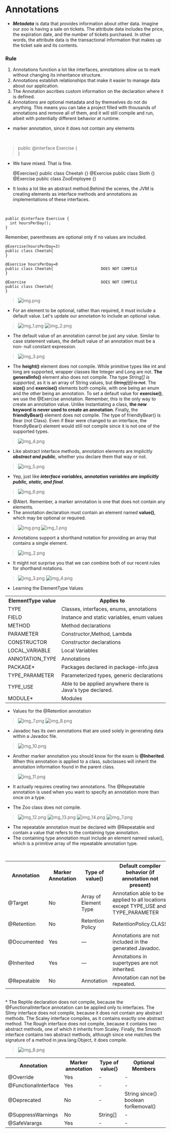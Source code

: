 # Annotations
* _**Metadata**_ is data that provides information about other data. Imagine our zoo is having a sale
  on tickets. The attribute data includes the price, the expiration
  date, and the number of tickets purchased. In other words, the
  attribute data is the transactional information that makes up
  the ticket sale and its contents.

### Rule

1) Annotations function a lot like interfaces, annotations
  allow us to mark without changing its inheritance structure.
2) Annotations establish relationships that make it easier to
manage data about our application.
3) The Annotation ascribes custom information on the declaration
  where it is defined.
4) Annotations are optional metadata and by themselves
  do not do anything. This means you can take a project filled
  with thousands of annotations and remove all of them, and it
  will still compile and run, albeit with potentially different
  behavior at runtime.

* marker annotation, since it does not contain any elements
<br>

>    public @interface Exercise {    
    }  
* We have mixed. That is fine.



    @Exercise() 
    public class Cheetah {}
    @Exercise 
    public class Sloth {}
    @Exercise
    public class ZooEmployee {}





* It looks a lot like an abstract method.Behind the scenes,
the JVM is creating elements as interface methods and
annotations as implementations of these interfaces. 
<br>


    public @interface Exercise {
      int hoursPerDay();
    }




Remember, parentheses are optional only if no values are included.


    @Exercise(hoursPerDay=3) 
    public class Cheetah{
    }

    @Exercise hoursPerDay=0 
    public class Cheetah{                     DOES NOT COMPILE
    }
    
    @Exercise                                 DOES NOT COMPILE
    public class Cheetah{
    }
  

> ![img.png](images/img.png)

* For an element to be optional, rather than required, it must
  include a default value. Let's update our annotation to include
  an optional value.

> ![img_1.png](images/img_1.png)
> ![img_2.png](images/img_2.png)
* The default value of an annotation cannot be just any
  value. Similar to case statement values, the default value
  of an annotation must be a non‐ null constant
  expression.
> ![img_3.png](images/img_3.png)
* The **height()** element does not compile. While primitive types
  like int and long are supported, wrapper classes like Integer
  and Long are not. **The generalInfo()** element also does not
  compile. The type _String[] is supported_, as it is an array of
  String values, but _~~String[][] is not~~_.
  The **size()** and **exercise()** elements both compile, with one
  being an enum and the other being an annotation. To set a
  default value for **exercise()**, we use the @Exercise annotation.
  Remember, this is the only way to create an annotation value.
  Unlike instantiating a class, **the new keyword is never used to
  create an annotation**.
  Finally, the **friendlyBear()** element does not compile. The type
  of friendlyBear() is Bear (not Class). Even if Bear were
  changed to an interface, the friendlyBear() element would still
  not compile since it is not one of the supported types.

> ![img_4.png](images/img_4.png)



* Like abstract interface methods, annotation elements are
  implicitly **_abstract and public_**, whether you declare them that
  way or not.
> ![img_5.png](images/img_5.png)

* Yep, just like _**interface variables, annotation variables are
  implicitly public, static, and final**_.
> ![img_6.png](images/img_6.png)
* @Alert. Remember, a marker annotation is one that does not
  contain any elements.
* The annotation declaration must contain an element named
  **value()**, which may be optional or required.

> ![img.png](img.png)
> ![img_1.png](img_1.png)


* Annotations support a shorthand notation for providing an
  array that contains a single element.

> ![img_2.png](img_2.png)

* It might not surprise you that we can combine both of our
    recent rules for shorthand notations.

> ![img_3.png](img_3.png)
> ![img_4.png](img_4.png)


* Learning the ElementType Values
<div align="center">
<table>
<th>ElementType value</th>
<th>Applies to</th>
<tr>
<td>TYPE</td>
<td>Classes, interfaces, enums, annotations</td>
</tr>
<tr>
<td>FIELD</td>
<td>Instance and static variables, enum values</td>
</tr>
<tr>
<td>METHOD</td>
<td>Method declarations</td>
</tr>
<tr>
<td>PARAMETER</td>
<td>Constructor,Method, Lambda</td>
</tr>
<tr>
<td>CONSTRUCTOR</td>
<td>Constructor declarations</td>
</tr>
<tr>
<td>LOCAL_VARIABLE</td>
<td>Local Variables</td>
</tr>
<tr>
<td>ANNOTATION_TYPE</td>
<td>Annotations</td>
</tr>
<tr>
<td>PACKAGE*</td>
<td>Packages declared in package-info.java</td>
</tr>
<tr>
<td>TYPE_PARAMETER</td>
<td>Parameterized types, generic declarations</td>
</tr>
<tr>
<td>TYPE_USE</td>
<td>Able to be applied anywhere there is Java's type declared.</td>
</tr>
<tr>
<td>MODULE*</td>
<td>Modules</td>
</tr>
</table>
</div>




* Values for the @Retention annotation
> ![img_7.png](images/img_7.png)
> ![img_8.png](images/img_8.png)

* Javadoc has its own annotations that are used solely in
  generating data within a Javadoc file.
> ![img_10.png](images/img_10.png)


* Another marker annotation you should know for the exam is **@Inherited**. 
When this annotation is applied to a class,
  subclasses will inherit the annotation information found in the
  parent class.
> ![img_11.png](images/img_11.png)
* It actually
  requires creating two annotations. The @Repeatable annotation
  is used when you want to specify an annotation more than once
  on a type.

* The Zoo class does not compile.
> ![img_12.png](images/img_12.png)
> ![img_13.png](images/img_13.png)
> ![img_14.png](images/img_14.png)
> ![img_7.png](img_7.png)

* The repeatable annotation must be declared with @Repeatable
  and contain a value that refers to the containing type
  annotation.
* The containing type annotation must include an element
  named value(), which is a primitive array of the repeatable
  annotation type.
<br>

<div align="center">
<table>
  <tr>
    <th>Annotation</th>
    <th>Marker Annotation</th>
    <th>Type of value()</th>
    <th>Default compiler behavior (if annotation not present)</th>
  </tr>
  <tr>
    <td>@Target</td>
    <td>No</td>
    <td>Array of Element Type</td>
    <td>Annotation able to be applied to all locations except TYPE_USE and TYPE_PARAMETER</td>
  </tr>
  <tr>
    <td>@Retention</td>
    <td>No</td>
    <td>Retention Policy</td>
    <td>RetentionPolicy.CLASS</td>
  </tr>
  <tr>
    <td>@Documented</td>
    <td>Yes</td>
    <td>—</td>
    <td>Annotations are not included in the generated Javadoc.</td>
  </tr>
  <tr>
    <td>@Inherited</td>
    <td>Yes</td>
    <td>—</td>
    <td>Annotations in supertypes are not inherited.</td>
  </tr>
  <tr>
    <td>@Repeatable</td>
    <td>No</td>
    <td>Annotation</td>
    <td>Annotation can not be repeated.</td>
  </tr>

</table>
</div>
<br>
* The Reptile declaration does not compile, because the
  @FunctionalInterface annotation can be applied only to
  interfaces. The Slimy interface does not compile, because it
  does not contain any abstract methods. The Scaley interface
  compiles, as it contains exactly one abstract method.
  The Rough interface does not compile, because it contains two
  abstract methods, one of which it inherits from Scaley. Finally,
  the Smooth interface contains two abstract methods, although
  since one matches the signature of a method in
  java.lang.Object, it does compile.

> ![img_8.png](img_8.png)

<div align="center">
<table>
  <th>Annotation</th>
  <th>Marker annotation</th>  
  <th>Type of value()</th>
  <th>Optional Members</th>
  <tr>
    <td>@Override</td>
    <td>Yes</td>
    <td>-</td>
    <td>-</td>
  </tr>
  <tr>
    <td>@FunctionalInterface</td>
    <td>Yes</td>
    <td>-</td>
    <td>-</td>
  </tr>
  <tr>
    <td>@Deprecated</td>
    <td>No</td>
    <td>-</td>
    <td>String since() boolean forRemoval()</td>
  </tr>
  <tr>
    <td>@SuppressWarnings</td>
    <td>No</td>
    <td>String[]</td>
    <td>-</td>
  </tr>
  <tr>
    <td>@SafeVarargs</td>
    <td>Yes</td>
    <td>-</td>
    <td>-</td>
  </tr>
</table>
</div>
